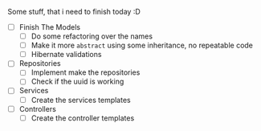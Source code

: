 Some stuff, that i need to finish today :D
- [ ] Finish The Models
  - [ ] Do some refactoring over the names
  - [ ] Make it more `abstract` using some inheritance, no repeatable code
  - [ ] Hibernate validations
- [ ] Repositories
  - [ ] Implement make the repositories
  - [ ] Check if the uuid is working
- [ ] Services
  - [ ] Create the services templates
- [ ] Controllers
  - [ ] Create the controller templates